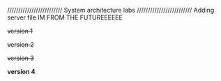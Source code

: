/////////////////////////
System architecture labs
/////////////////////////
Adding server file
IM FROM THE FUTUREEEEEE

~~version 1~~

~~version 2~~

~~version 3~~

**version 4**